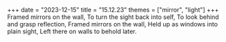 +++
date = "2023-12-15"
title = "15.12.23"
themes = ["mirror", "light"]
+++
Framed mirrors on the wall,
To turn the sight back into self,
To look behind and grasp reflection,
Framed mirrors on the wall,
Held up as windows into plain sight,
Left there on walls to behold later.

